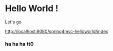 

Hello World !
===============================================================
Let's go

<http://localhost:8080/spring4mvc-helloworld/index>

### ha ha ha tt0

